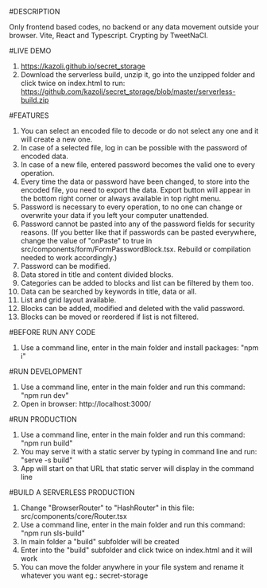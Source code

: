 #DESCRIPTION

Only frontend based codes, no backend or any data movement outside your browser. Vite, React and Typescript. Crypting by TweetNaCl.

#LIVE DEMO

1. https://kazoli.github.io/secret_storage
2. Download the serverless build, unzip it, go into the unzipped folder and click twice on index.html to run: https://github.com/kazoli/secret_storage/blob/master/serverless-build.zip

#FEATURES

1. You can select an encoded file to decode or do not select any one and it will create a new one.
2. In case of a selected file, log in can be possible with the password of encoded data.
3. In case of a new file, entered password becomes the valid one to every operation.
4. Every time the data or password have been changed, to store into the encoded file, you need to export the data. Export button will appear in the bottom right corner or always available in top right menu.
5. Password is necessary to every operation, to no one can change or overwrite your data if you left your computer unattended.
6. Password cannot be pasted into any of the password fields for security reasons. (If you better like that if passwords can be pasted everywhere, change the value of "onPaste" to true in src/components/form/FormPasswordBlock.tsx. Rebuild or compilation needed to work accordingly.)
7. Password can be modified.
8. Data stored in title and content divided blocks.
9. Categories can be added to blocks and list can be filtered by them too.
10. Data can be searched by keywords in title, data or all.
11. List and grid layout available.
12. Blocks can be added, modified and deleted with the valid password.
13. Blocks can be moved or reordered if list is not filtered.

#BEFORE RUN ANY CODE

1. Use a command line, enter in the main folder and install packages: "npm i"

#RUN DEVELOPMENT

1. Use a command line, enter in the main folder and run this command: "npm run dev"
2. Open in browser: http://localhost:3000/

#RUN PRODUCTION

1. Use a command line, enter in the main folder and run this command: "npm run build"
2. You may serve it with a static server by typing in command line and run: "serve -s build"
3. App will start on that URL that static server will display in the command line

#BUILD A SERVERLESS PRODUCTION

1. Change "BrowserRouter" to "HashRouter" in this file: src/components/core/Router.tsx
2. Use a command line, enter in the main folder and run this command: "npm run sls-build"
3. In main folder a "build" subfolder will be created
4. Enter into the "build" subfolder and click twice on index.html and it will work
5. You can move the folder anywhere in your file system and rename it whatever you want eg.: secret-storage
